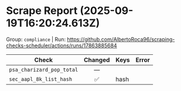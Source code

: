 # Scrape Report (2025-09-19T16:20:24.613Z)

Group: `compliance`  |  Run: https://github.com/AlbertoRoca96/scraping-checks-scheduler/actions/runs/17863885684

| Check | Changed | Keys | Error |
|---|:---:|:--|:--|
| `psa_charizard_pop_total` | — |  |  |
| `sec_aapl_8k_list_hash` | ✅ | hash |  |
